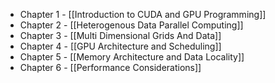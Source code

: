 - Chapter 1 - [[Introduction to CUDA and GPU Programming]]
- Chapter 2 - [[Heterogenous Data Parallel Computing]]
- Chapter 3 - [[Multi Dimensional Grids And Data]]
- Chapter 4 - [[GPU Architecture and Scheduling]]
- Chapter 5 - [[Memory Architecture and Data Locality]]
- Chapter 6 - [[Performance Considerations]]